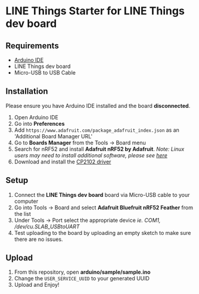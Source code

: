 # LINE Things Starter for LINE Things dev board

## Requirements
* [Arduino IDE](https://www.arduino.cc/en/Main/Software)
* LINE Things dev board
* Micro-USB to USB Cable

## Installation
Please ensure you have Arduino IDE installed and the board **disconnected**.

1. Open Arduino IDE
2. Go into **Preferences**
3. Add `https://www.adafruit.com/package_adafruit_index.json` as an 'Additional Board Manager URL'
4. Go to **Boards Manager** from the Tools -> Board menu
5. Search for nRF52 and install **Adafruit nRF52 by Adafruit**.
*Note: Linux users may need to install additional software, please see [here](https://learn.adafruit.com/bluefruit-nrf52-feather-learning-guide/arduino-bsp-setup)*
6. Download and install the [CP2102 driver](https://www.silabs.com/products/development-tools/software/usb-to-uart-bridge-vcp-drivers)

## Setup
1. Connect the **LINE Things dev board** board via Micro-USB cable to your computer
2. Go into Tools -> Board and select **Adafruit Bluefruit nRF52 Feather** from the list
3. Under Tools -> Port select the appropriate device *ie. COM1, /dev/cu.SLAB_USBtoUART*
4. Test uploading to the board by uploading an empty sketch to make sure there are no issues.

## Upload
1. From this repository, open **arduino/sample/sample.ino**
2. Change the `USER_SERVICE_UUID` to your generated UUID
3. Upload and Enjoy!
